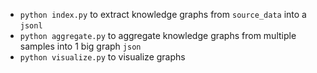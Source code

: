 
- `python index.py` to extract knowledge graphs from `source_data` into a `jsonl`
- `python aggregate.py` to aggregate knowledge graphs from multiple samples into 1 big graph `json`
- `python visualize.py` to visualize graphs


